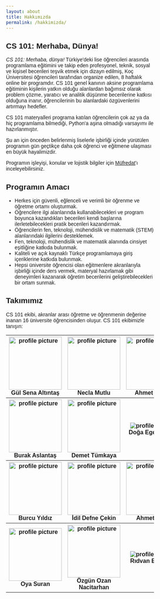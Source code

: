 ```yaml
---
layout: about
title: Hakkımızda
permalink: /hakkimizda/
---
```

<style>
* {
  box-sizing: border-box;
}

body {
  margin: 0;
  font-family: Arial;
}

.header {
  text-align: center;
  padding: 32px;
}

/* Create two equal columns that floats next to each other */
.column {
  float: center;
  width: 25%;
  padding: 10px;
}

.column img {
  margin-top: 12px;
  width: 144px;
  height: 144px;
}

/* Clear floats after the columns */
.row:after {
  content: "";
  display: table;
  clear: both;
}

table {
        text-align: center;
}

</style>
## CS 101: Merhaba, Dünya!

_CS 101: Merhaba, dünya!_ Türkiye'deki lise öğrencileri arasında programlama eğitimini ve takip eden profesyonel, teknik, sosyal ve kişisel becerileri teşvik etmek için dizayn edilmiş, Koç Üniversitesi öğrencileri tarafından organize edilen, 8 haftalık online bir programdır. CS 101 genel kanının aksine programlama eğitiminin kişilerin yatkın olduğu alanlardan bağımsız olarak problem çözme, yaratıcı ve analitik düşünme becerilerine katkısı olduğuna inanır, öğrencilerinin bu alanlardaki özgüvenlerini artırmayı hedefler.

CS 101 materyalleri programa katılan öğrencilerin çok az ya da hiç programlama bilmediği, Python'a aşina olmadığı varsayımı ile hazırlanmıştır.

Şu an için önceden belirlenmiş liselerle işbirliği içinde yürütülen programın gün geçtikçe daha çok öğrenci ve eğitmene ulaşması en büyük hayalimizdir.

Programın işleyişi, konular ve lojistik bilgiler için [Müfredat](/mufredat/)'ı inceleyebilirsiniz.
<!--{% link _posts/2021-02-08-syllabus.md %}-->
## Programın Amacı

- Herkes için güvenli, eğlenceli ve verimli bir öğrenme ve öğretme ortamı oluşturmak.
- Öğrencilere ilgi alanlarında kullanabilecekleri ve program boyunca kazandıkları becerileri kendi başlarına ilerletebilecekleri pratik becerileri kazandırmak.
- Öğrencilerin fen, teknoloji, mühendislik ve matematik (STEM) alanlarındaki ilgilerini desteklemek.
- Fen, teknoloji, mühendislik ve matematik alanında cinsiyet eşitliğine katkıda bulunmak.
- Kaliteli ve açık kaynaklı Türkçe programlamaya giriş içeriklerine katkıda bulunmak.
- Hepsi üniversite öğrencisi olan eğitmenlere akranlarıyla işbirliği içinde ders vermek, materyal hazırlamak gibi deneyimleri kazanarak öğretim becerilerini geliştirebilecekleri bir ortam sunmak.

## Takımımız

<!-- may refactor this bit to a more About like page -->

CS 101 ekibi, akranlar arası öğretme ve öğrenmenin değerine inanan 16 üniversite öğrencisinden oluşur. CS 101 ekibimizle tanışın:



<!-- Course Staff -->
<table>
<tr>
        <th>
                <img src="../assets/images/people/gs.jpg" alt="profile picture" width="144" height="144">
                <div class="caption">
                        <b>Gül Sena Altıntaş</b>
                </div>
        </th>
        <th>
                <img src="../assets/images/people/necla.jpg" alt="profile picture" width="144" height="144">
                <div class="caption">
                        <b>Necla Mutlu</b>
                </div>
        </th>
        <th>
                <img src="../assets/images/people/ahmet.jpg" alt="profile picture" width="144" height="144">
                <div class="caption">
                        <b>Ahmet Uysal</b>
                </div>
        </th>
        <th>
                <img src="../assets/images/people/ceren.jpg" alt="profile picture" width="144" height="144">
                <div class="caption">
                        <b>Ceren Kocaoğullar</b>
                </div>
        </th>
        </tr>
        <tr>       
        <th>
                <img src="../assets/images/people/BurakAslantas.jpg" alt="profile picture" width="144" height="144">
                <div class="caption">
                        <b>Burak Aslantaş</b>
                </div>
        </th>
        <th>
                <img src="../assets/images/people/demet.jpg" alt="profile picture" width="144" height="144">
                <div class="caption">
                        <b>Demet Tümkaya</b>
                </div>
        </th>
        <th>
                <img src="../assets/images/people/ege.jpg" alt="profile picture">
                <div class="caption">
                        <b>Doğa Ege İnhanlı</b>
                </div>
        </th>
        <th>
                <img src="../assets/images/people/eren.jpg" alt="profile picture">
                <div class="caption">
                        <b>Eren Çetin</b>
                </div>
        </th>
        </tr>
        <tr>
        <th>
                <img src="../assets/images/people/BurcuYildiz.jpg" alt="profile picture" width="144" height="144">
                <div class="caption">
                        <b>Burcu Yıldız</b>
                </div>
        </th>
        <th>
                <img src="../assets/images/people/idil.jpg" alt="profile picture" width="144" height="144">
                <div class="caption">
                        <b>İdil Defne Çekin</b>
                </div>
        </th>
        <th>
                <img src="../assets/images/people/AhmetUnal.jpg" alt="profile picture" width="144" height="144">
                <div class="caption">
                        <b>Ahmet Ünal</b>
                </div>
        </th>
        <th>
                <img src="../assets/images/people/mustafa.jpg" alt="profile picture">
                <div class="caption">
                        <b>Mustafa Ahmet Yücel</b>
                </div>
        </th>
</tr>

<tr>
        <th>
                <img src="../assets/images/people/oya.jpg" alt="profile picture" width="144" height="144">
                <div class="caption">
                        <b>Oya Suran</b>
                </div>
        </th>
        <th>
                <img src="../assets/images/people/ozan.jpg" alt="profile picture" width="144" height="144">
                <div class="caption">
                        <b>Özgün Ozan Nacitarhan</b>
                </div>
        </th>
        <th>
                <img src="../assets/images/people/ridvan.png" alt="profile picture">
                <div class="caption">
                        <b>Rıdvan Balamur</b>
                </div>
        </th>
        <th>
                <img src="../assets/images/people/yekta.jpg" alt="profile picture" width="144" height="144">
                <div class="caption">
                        <b>Yekta Kocaoğullar</b>
                </div>
        </th>
</tr>
</table>


<!-- todo: add işbirlikçilerimiz, okullar, danışmanlar -->
<!-- ## İşbirlikçilerimiz -->
